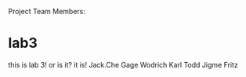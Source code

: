 Project Team Members:
# lab3
this is lab 3! or is it? it is!
Jack.Che
Gage Wodrich
Karl Todd
Jigme Fritz
